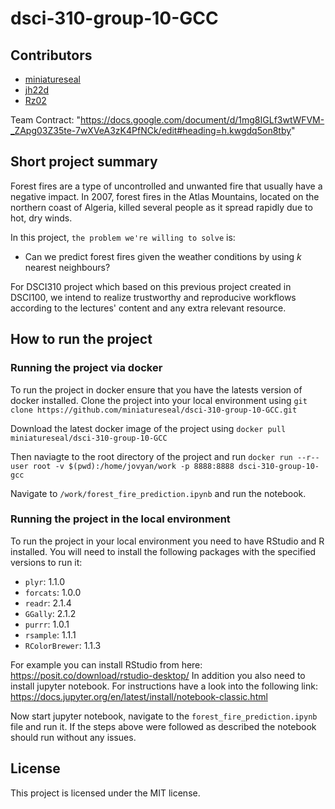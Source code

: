 # dsci-310-group-10-GCC

## Contributors
- [miniatureseal](https://github.com/miniatureseal)
- [jh22d](https://github.com/jh22d)
- [Rz02](https://github.com/Rz02)

Team Contract: "https://docs.google.com/document/d/1mg8IGLf3wtWFVM-_ZApg03Z35te-7wXVeA3zK4PfNCk/edit#heading=h.kwgdq5on8tby"

## Short project summary

Forest fires are a type of uncontrolled and unwanted fire that usually have a negative impact. 
In 2007, forest fires in the Atlas Mountains, located on the northern coast of Algeria, killed several people as it spread rapidly due to hot, dry winds.

In this project, `the problem we're willing to solve` is:
- Can we predict forest fires given the weather conditions by using $k$ nearest neighbours? 

For DSCI310 project which based on this previous project created in DSCI100, we intend to realize trustworthy and reproducive workflows
according to the lectures' content and any extra relevant resource.


## How to run the project

### Running the project via docker
To run the project in docker ensure that you have the latests version of docker installed. 
Clone the project into your local environment using 
`git clone https://github.com/miniatureseal/dsci-310-group-10-GCC.git`

Download the latest docker image of the project using 
`docker pull miniatureseal/dsci-310-group-10-GCC`

Then naviagte to the root directory of the project and run
`docker run --r--user root -v $(pwd):/home/jovyan/work -p 8888:8888 dsci-310-group-10-gcc`

Navigate to `/work/forest_fire_prediction.ipynb` and run the notebook.


### Running the project in the local environment
To run the project in your local environment you need to have RStudio and R installed. You will need to install the following packages with the specified versions to run it:
- `plyr`: 1.1.0
- `forcats`: 1.0.0
- `readr`: 2.1.4
- `GGally`: 2.1.2
- `purrr`: 1.0.1
- `rsample`: 1.1.1
- `RColorBrewer`: 1.1.3

For example you can install RStudio from here: https://posit.co/download/rstudio-desktop/
In addition you also need to install jupyter notebook. For instructions have a look into the following link:
https://docs.jupyter.org/en/latest/install/notebook-classic.html

Now start jupyter notebook, navigate to the `forest_fire_prediction.ipynb` file and run it.
If the steps above were followed as described the notebook should run without any issues.

## License
This project is licensed under the MIT license.
